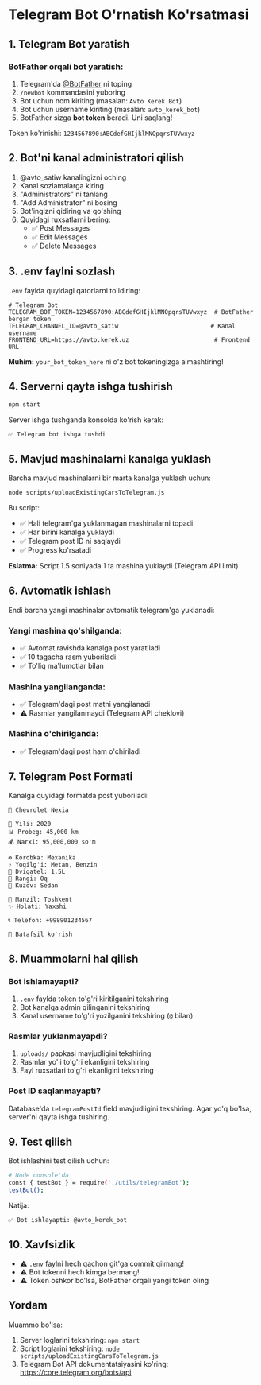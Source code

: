 # Telegram Bot O'rnatish Ko'rsatmasi

## 1. Telegram Bot yaratish

### BotFather orqali bot yaratish:

1. Telegram'da [@BotFather](https://t.me/BotFather) ni toping
2. `/newbot` kommandasini yuboring
3. Bot uchun nom kiriting (masalan: `Avto Kerek Bot`)
4. Bot uchun username kiriting (masalan: `avto_kerek_bot`)
5. BotFather sizga **bot token** beradi. Uni saqlang!

Token ko'rinishi: `1234567890:ABCdefGHIjklMNOpqrsTUVwxyz`

## 2. Bot'ni kanal administratori qilish

1. @avto_satiw kanalingizni oching
2. Kanal sozlamalarga kiring
3. "Administrators" ni tanlang
4. "Add Administrator" ni bosing
5. Bot'ingizni qidiring va qo'shing
6. Quyidagi ruxsatlarni bering:
   - ✅ Post Messages
   - ✅ Edit Messages
   - ✅ Delete Messages

## 3. .env faylni sozlash

`.env` faylda quyidagi qatorlarni to'ldiring:

```env
# Telegram Bot
TELEGRAM_BOT_TOKEN=1234567890:ABCdefGHIjklMNOpqrsTUVwxyz  # BotFather bergan token
TELEGRAM_CHANNEL_ID=@avto_satiw                          # Kanal username
FRONTEND_URL=https://avto.kerek.uz                        # Frontend URL
```

**Muhim:** `your_bot_token_here` ni o'z bot tokeningizga almashtiring!

## 4. Serverni qayta ishga tushirish

```bash
npm start
```

Server ishga tushganda konsolda ko'rish kerak:
```
✅ Telegram bot ishga tushdi
```

## 5. Mavjud mashinalarni kanalga yuklash

Barcha mavjud mashinalarni bir marta kanalga yuklash uchun:

```bash
node scripts/uploadExistingCarsToTelegram.js
```

Bu script:
- ✅ Hali telegram'ga yuklanmagan mashinalarni topadi
- ✅ Har birini kanalga yuklaydi
- ✅ Telegram post ID ni saqlaydi
- ✅ Progress ko'rsatadi

**Eslatma:** Script 1.5 soniyada 1 ta mashina yuklaydi (Telegram API limit)

## 6. Avtomatik ishlash

Endi barcha yangi mashinalar avtomatik telegram'ga yuklanadi:

### Yangi mashina qo'shilganda:
- ✅ Avtomat ravishda kanalga post yaratiladi
- ✅ 10 tagacha rasm yuboriladi
- ✅ To'liq ma'lumotlar bilan

### Mashina yangilanganda:
- ✅ Telegram'dagi post matni yangilanadi
- ⚠️  Rasmlar yangilanmaydi (Telegram API cheklovi)

### Mashina o'chirilganda:
- ✅ Telegram'dagi post ham o'chiriladi

## 7. Telegram Post Formati

Kanalga quyidagi formatda post yuboriladi:

```
🚗 Chevrolet Nexia

📅 Yili: 2020
📊 Probeg: 45,000 km
💰 Narxi: 95,000,000 so'm

⚙️ Korobka: Mexanika
⚡ Yoqilg'i: Metan, Benzin
🔧 Dvigatel: 1.5L
🎨 Rangi: Oq
🚙 Kuzov: Sedan

📍 Manzil: Toshkent
✨ Holati: Yaxshi

📞 Telefon: +998901234567

🔗 Batafsil ko'rish
```

## 8. Muammolarni hal qilish

### Bot ishlamayapti?

1. `.env` faylda token to'g'ri kiritilganini tekshiring
2. Bot kanalga admin qilinganini tekshiring
3. Kanal username to'g'ri yozilganini tekshiring (`@` bilan)

### Rasmlar yuklanmayapdi?

1. `uploads/` papkasi mavjudligini tekshiring
2. Rasmlar yo'li to'g'ri ekanligini tekshiring
3. Fayl ruxsatlari to'g'ri ekanligini tekshiring

### Post ID saqlanmayapti?

Database'da `telegramPostId` field mavjudligini tekshiring. Agar yo'q bo'lsa, server'ni qayta ishga tushiring.

## 9. Test qilish

Bot ishlashini test qilish uchun:

```bash
# Node console'da
const { testBot } = require('./utils/telegramBot');
testBot();
```

Natija:
```
✅ Bot ishlayapti: @avto_kerek_bot
```

## 10. Xavfsizlik

- ⚠️  `.env` faylni hech qachon git'ga commit qilmang!
- ⚠️  Bot tokenni hech kimga bermang!
- ⚠️  Token oshkor bo'lsa, BotFather orqali yangi token oling

## Yordam

Muammo bo'lsa:
1. Server loglarini tekshiring: `npm start`
2. Script loglarini tekshiring: `node scripts/uploadExistingCarsToTelegram.js`
3. Telegram Bot API dokumentatsiyasini ko'ring: https://core.telegram.org/bots/api

